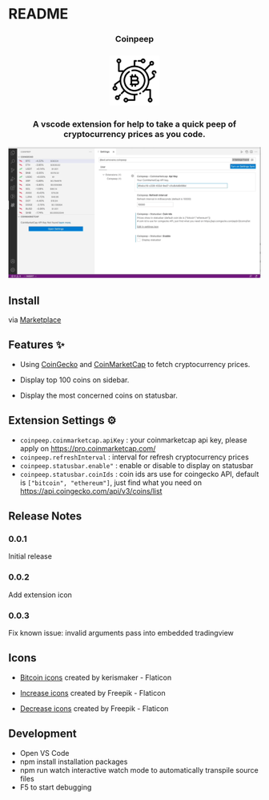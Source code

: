 # README

<h3 align="center"> Coinpeep <h3>
<p align="center"> 
<img src="resources/icon.png" with=100 height=100></img>
</p>

<h3 align="center">A vscode extension for help to take a quick peep of cryptocurrency prices as you code.</h3>

![](art/demo.gif)

## Install

via [Marketplace](https://marketplace.visualstudio.com/items?itemName=amovane.coinpeep)

## Features ✨

- Using [CoinGecko](https://www.coingecko.com/) and [CoinMarketCap](https://coinmarketcap.com/) to fetch cryptocurrency prices.

- Display top 100 coins on sidebar.
- Display the most concerned coins on statusbar.

## Extension Settings ⚙️

- `coinpeep.coinmarketcap.apiKey` : your coinmarketcap api key, please apply on https://pro.coinmarketcap.com/
- `coinpeep.refreshInterval` : interval for refresh cryptocurrency prices
- `coinpeep.statusbar.enable"` : enable or disable to display on statusbar
- `coinpeep.statusbar.coinIds` : coin ids ars use for coingecko API, default is `["bitcoin", "ethereum"]`, just find what you need on https://api.coingecko.com/api/v3/coins/list

## Release Notes

### 0.0.1

Initial release

### 0.0.2
Add extension icon
### 0.0.3
Fix known issue: invalid arguments pass into embedded tradingview

## Icons

- [Bitcoin icons](https://www.flaticon.com/free-icons/bitcoin) created by kerismaker - Flaticon

- [Increase icons](https://www.flaticon.com/free-icons/increase) created by Freepik - Flaticon

- [Decrease icons](https://www.flaticon.com/free-icons/decrease) created by Freepik - Flaticon

## Development 

- Open VS Code
- npm install installation packages
- npm run watch interactive watch mode to automatically transpile source files
- F5 to start debugging
